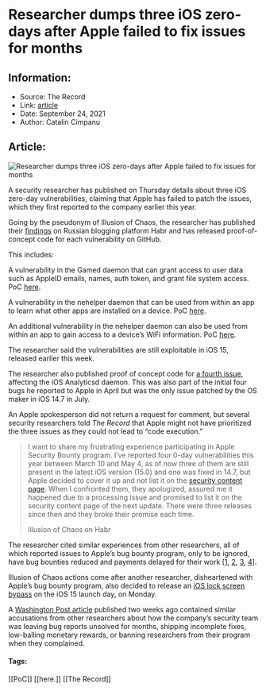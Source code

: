 # Researcher dumps three iOS zero-days after Apple failed to fix issues for months
### 

## Information:
+ Source: The Record
+ Link: [article](https://therecord.media/researcher-dumps-three-ios-zero-days-after-apple-failed-to-fix-issues-for-months/)
+ Date: September 24, 2021
+ Author: Catalin Cimpanu


## Article:
![Researcher dumps three iOS zero-days after Apple failed to fix issues for months](https://therecord.media/wp-content/uploads/2021/09/iPhone-iOS.png)

A security researcher has published on Thursday details about three iOS zero-day vulnerabilities, claiming that Apple has failed to patch the issues, which they first reported to the company earlier this year.


Going by the pseudonym of Illusion of Chaos, the researcher has published their [findings](https://habr.com/ru/post/579714/) on Russian blogging platform Habr and has released proof-of-concept code for each vulnerability on GitHub.


This includes:


A vulnerability in the Gamed daemon that can grant access to user data such as AppleID emails, names, auth token, and grant file system access. PoC [here](https://github.com/illusionofchaos/ios-gamed-0day).


A vulnerability in the nehelper daemon that can be used from within an app to learn what other apps are installed on a device. PoC [here](https://github.com/illusionofchaos/ios-nehelper-enum-apps-0day).


An additional vulnerability in the nehelper daemon can also be used from within an app to gain access to a device’s WiFi information. PoC [here](https://github.com/illusionofchaos/ios-nehelper-wifi-info-0day).


The researcher said the vulnerabilities are still exploitable in iOS 15, released earlier this week.


The researcher also published proof of concept code for [a fourth issue](https://github.com/illusionofchaos/ios-analyticsd-pre14.7-exploit), affecting the iOS Analyticsd daemon. This was also part of the initial four bugs he reported to Apple in April but was the only issue patched by the OS maker in iOS 14.7 in July.


An Apple spokesperson did not return a request for comment, but several security researchers told *The Record* that Apple might not have prioritized the three issues as they could not lead to “code execution.”



> I want to share my frustrating experience participating in Apple Security Bounty program. I’ve reported four 0-day vulnerabilities this year between March 10 and May 4, as of now three of them are still present in the latest iOS version (15.0) and one was fixed in 14.7, but Apple decided to cover it up and not list it on the [security content page](https://support.apple.com/en-us/HT212601). When I confronted them, they apologized, assured me it happened due to a processing issue and promised to list it on the security content page of the next update. There were three releases since then and they broke their promise each time.
> 
> Illusion of Chaos on Habr


The researcher cited similar experiences from other researchers, all of which reported issues to Apple’s bug bounty program, only to be ignored, have bug bounties reduced and payments delayed for their work [[1](https://medium.com/macoclock/apple-security-bounty-a-personal-experience-fe9a57a81943https://medium.com/macoclock/apple-security-bounty-a-personal-experience-fe9a57a81943), [2](https://thezerohack.com/apple-vulnerability-bug-bountyhttps://thezerohack.com/apple-vulnerability-bug-bounty), [3](https://thezerohack.com/apple-vulnerability-bug-bountyhttps://theevilbit.github.io/posts/experiences_with_asb/), [4](https://gigazine.net/gsc_news/en/20200701-apple-security-bounty-program-tcchttps://theevilbit.github.io/posts/experiences_with_asb/)].











Illusion of Chaos actions come after another researcher, disheartened with Apple’s bug bounty program, also decided to release an [iOS lock screen bypass](https://therecord.media/researcher-discloses-iphone-lock-screen-bypass-on-ios-15-launch-day/) on the iOS 15 launch day, on Monday.


A [Washington Post article](https://www.washingtonpost.com/technology/2021/09/09/apple-bug-bounty/) published two weeks ago contained similar accusations from other researchers about how the company’s security team was leaving bug reports unsolved for months, shipping incomplete fixes, low-balling monetary rewards, or banning researchers from their program when they complained.





#### Tags:
[[PoC]] [[here.]] [[The Record]]
